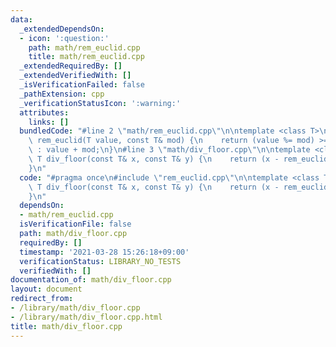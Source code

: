 ```yaml
---
data:
  _extendedDependsOn:
  - icon: ':question:'
    path: math/rem_euclid.cpp
    title: math/rem_euclid.cpp
  _extendedRequiredBy: []
  _extendedVerifiedWith: []
  _isVerificationFailed: false
  _pathExtension: cpp
  _verificationStatusIcon: ':warning:'
  attributes:
    links: []
  bundledCode: "#line 2 \"math/rem_euclid.cpp\"\n\ntemplate <class T>\nconstexpr T\
    \ rem_euclid(T value, const T& mod) {\n    return (value %= mod) >= 0 ? value\
    \ : value + mod;\n}\n#line 3 \"math/div_floor.cpp\"\n\ntemplate <class T>\nconstexpr\
    \ T div_floor(const T& x, const T& y) {\n    return (x - rem_euclid(x, y)) / y;\n\
    }\n"
  code: "#pragma once\n#include \"rem_euclid.cpp\"\n\ntemplate <class T>\nconstexpr\
    \ T div_floor(const T& x, const T& y) {\n    return (x - rem_euclid(x, y)) / y;\n\
    }\n"
  dependsOn:
  - math/rem_euclid.cpp
  isVerificationFile: false
  path: math/div_floor.cpp
  requiredBy: []
  timestamp: '2021-03-28 15:26:18+09:00'
  verificationStatus: LIBRARY_NO_TESTS
  verifiedWith: []
documentation_of: math/div_floor.cpp
layout: document
redirect_from:
- /library/math/div_floor.cpp
- /library/math/div_floor.cpp.html
title: math/div_floor.cpp
---
```

